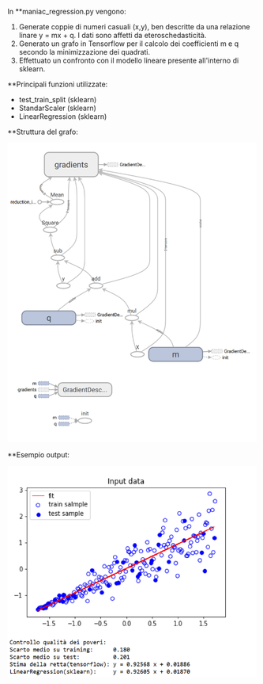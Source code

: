 In **maniac_regression.py vengono:

1) Generate coppie di numeri casuali (x,y), ben descritte da una relazione linare y = mx + q. I dati sono affetti da eteroschedasticità.
2) Generato un grafo in Tensorflow per il calcolo dei coefficienti m e q secondo la minimizzazione dei quadrati. 
3) Effettuato un confronto con il modello lineare presente all'interno di sklearn.

**Principali funzioni utilizzate:

- test_train_split (sklearn)
- StandarScaler (sklearn)
- LinearRegression (sklearn)

**Struttura del grafo:

![alt text](https://raw.githubusercontent.com/z374/Tensorflow/master/Linear_Regression/struttura.PNG)

**Esempio output:

![alt text](https://raw.githubusercontent.com/z374/Tensorflow/master/Linear_Regression/output.PNG)
